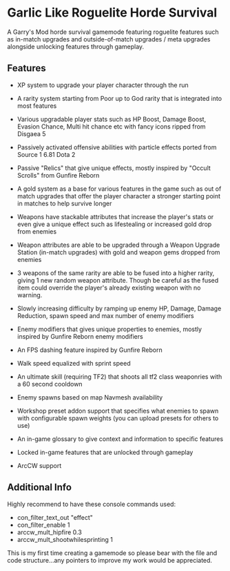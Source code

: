 
# Garlic Like Roguelite Horde Survival

A Garry's Mod horde survival gamemode featuring roguelite features such as in-match upgrades and outside-of-match upgrades / meta upgrades alongside unlocking features through gameplay.




## Features

- XP system to upgrade your player character through the run

- A rarity system starting from Poor up to God rarity that is integrated into most features

- Various upgradable player stats such as HP Boost, Damage Boost, Evasion Chance, Multi hit chance etc with fancy icons ripped from Disgaea 5

- Passively activated offensive abilities with particle effects ported from Source 1 6.81 Dota 2

- Passive "Relics" that give unique effects, mostly inspired by "Occult Scrolls" from Gunfire Reborn

- A gold system as a base for various features in the game such as out of match upgrades that offer the player character a stronger starting point in matches to help survive longer

- Weapons have stackable attributes that increase the player's stats or even give a unique effect such as lifestealing or increased gold drop from enemies

- Weapon attributes are able to be upgraded through a Weapon Upgrade Station (in-match upgrades) with gold and weapon gems dropped from enemies

- 3 weapons of the same rarity are able to be fused into a higher rarity, giving 1 new random weapon attribute. Though be careful as the fused item could override the player's already existing weapon with no warning.

- Slowly increasing difficulty by ramping up enemy HP, Damage, Damage Reduction, spawn speed and max number of enemy modifiers

- Enemy modifiers that gives unique properties to enemies, mostly inspired by Gunfire Reborn enemy modifiers 

- An FPS dashing feature inspired by Gunfire Reborn

- Walk speed equalized with sprint speed

- An ultimate skill (requiring TF2) that shoots all tf2 class weaponries with a 60 second cooldown

- Enemy spawns based on map Navmesh availability

- Workshop preset addon support that specifies what enemies to spawn with configurable spawn weights (you can upload presets for others to use)

- An in-game glossary to give context and information to specific features

- Locked in-game features that are unlocked through gameplay

- ArcCW support

## Additional Info

Highly recommend to have these console commands used:
- con_filter_text_out "effect"
- con_filter_enable 1
- arccw_mult_hipfire 0.3
- arccw_mult_shootwhilesprinting 1

This is my first time creating a gamemode so please bear with the file and code structure...any pointers to improve my work would be appreciated.
